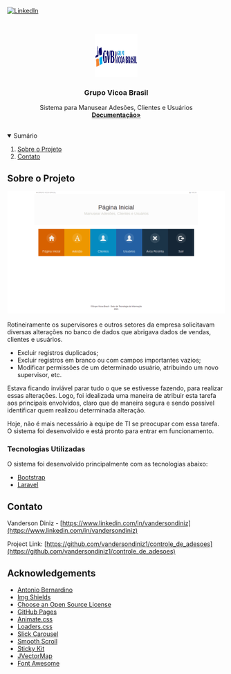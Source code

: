 <!--
*** Thanks for checking out the Best-README-Template. If you have a suggestion
*** that would make this better, please fork the repo and create a pull request
*** or simply open an issue with the tag "enhancement".
*** Thanks again! Now go create something AMAZING! :D
-->



<!-- PROJECT SHIELDS -->
<!--
*** I'm using markdown "reference style" links for readability.
*** Reference links are enclosed in brackets [ ] instead of parentheses ( ).
*** See the bottom of this document for the declaration of the reference variables
*** for contributors-url, forks-url, etc. This is an optional, concise syntax you may use.
*** https://www.markdownguide.org/basic-syntax/#reference-style-links

[![Contributors][contributors-shield]][contributors-url]
[![Forks][forks-shield]][forks-url]
[![Stargazers][stars-shield]][stars-url]
[![Issues][issues-shield]][issues-url]
[![MIT License][license-shield]][license-url]
-->

[![LinkedIn][linkedin-shield]][linkedin-url]



<!-- PROJECT LOGO -->
<br />
<p align="center">
  <a href="#">
    <img src="readme/images/logo.png" alt="Logo" width="100" height="100">
  </a>

  <h3 align="center">Grupo Vicoa Brasil</h3>

  <p align="center">
    Sistema para Manusear Adesões, Clientes e Usuários
    <br />
    <a href="#"><strong>Documentação»</strong></a>
    <br />
    <br />
  <!--  <a href="#">Link 1</a>
    ·
    <a href="#">Link 2</a>
    ·
    <a href="#">Link 3</a>
   -->	
  </p>
</p>



<!-- TABLE OF CONTENTS -->
<details open="open">
  <summary>Sumário</summary>
  <ol>
    <li>
      <a href="#about-the-project">Sobre o Projeto</a>
     <!-- <ul>
        <li><a href="#built-with">Built With</a></li>
      </ul>
    </li>
	-->
  <!--
    <li>
      <a href="#getting-started">Getting Started</a>
      <ul>
        <li><a href="#prerequisites">Prerequisites</a></li>
        <li><a href="#installation">Installation</a></li>
      </ul>
    </li>
   -->
   <!-- <li><a href="#usage">Usage</a></li> -->
   <!-- <li><a href="#roadmap">Roadmap</a></li> -->
   <!-- <li><a href="#contributing">Contributing</a></li> -->
   <!-- <li><a href="#license">License</a></li> -->
    <li><a href="#contact">Contato</a></li>
   <!-- <li><a href="#acknowledgements">Acknowledgements</a></li> -->
  </ol>
</details>



<!-- ABOUT THE PROJECT -->
## Sobre o Projeto

[![Product Name Screen Shot][product-screenshot]](https://example.com)

Rotineiramente os supervisores e outros setores da empresa solicitavam diversas alterações no banco de dados que abrigava dados de vendas, clientes e usuários. 

* Excluir registros duplicados;
* Excluir registros em branco ou com campos importantes vazios;
* Modificar permissões de um determinado usuário, atribuindo um novo supervisor, etc.

Estava ficando inviável parar tudo o que se estivesse fazendo, para realizar essas alterações. Logo, foi idealizada uma maneira de atribuir 
esta tarefa aos principais envolvidos, claro que de maneira segura e sendo possível identificar quem realizou determinada alteração. 

Hoje, não é mais necessário à equipe de TI se preocupar com essa tarefa. O sistema foi desenvolvido e está pronto para entrar em funcionamento. 


### Tecnologias Utilizadas

O sistema foi desenvolvido principalmente com as tecnologias abaixo:

* [Bootstrap](https://getbootstrap.com)
* [Laravel](https://laravel.com)




<!-- GETTING STARTED 
## Getting Started

This is an example of how you may give instructions on setting up your project locally.
To get a local copy up and running follow these simple example steps.

### Prerequisites

This is an example of how to list things you need to use the software and how to install them.
* npm
  ```sh
  npm install npm@latest -g
  ```

### Installation

1. Get a free API Key at [https://example.com](https://example.com)
2. Clone the repo
   ```sh
   git clone https://github.com/your_username_/Project-Name.git
   ```
3. Install NPM packages
   ```sh
   npm install
   ```
4. Enter your API in `config.js`
   ```JS
   const API_KEY = 'ENTER YOUR API';
   ```
-->


<!-- USAGE EXAMPLES 
## Usage

Use this space to show useful examples of how a project can be used. Additional screenshots, code examples and demos work well in this space. You may also link to more resources.

_For more examples, please refer to the [Documentation](https://example.com)_
-->


<!-- ROADMAP 
## Roadmap

See the [open issues](https://github.com/othneildrew/Best-README-Template/issues) for a list of proposed features (and known issues).
-->


<!-- CONTRIBUTING 
## Contributing

Contributions are what make the open source community such an amazing place to be learn, inspire, and create. Any contributions you make are **greatly appreciated**.

1. Fork the Project
2. Create your Feature Branch (`git checkout -b feature/AmazingFeature`)
3. Commit your Changes (`git commit -m 'Add some AmazingFeature'`)
4. Push to the Branch (`git push origin feature/AmazingFeature`)
5. Open a Pull Request
-->


<!-- LICENSE 
## License

Distributed under the MIT License. See `LICENSE` for more information.
-->


<!-- CONTACT -->
## Contato

Vanderson Diniz - [https://www.linkedin.com/in/vandersondiniz](https://www.linkedin.com/in/vandersondiniz)

Project Link: [https://github.com/vandersondiniz1/controle_de_adesoes](https://github.com/vandersondiniz1/controle_de_adesoes)


<!-- ACKNOWLEDGEMENTS -->
## Acknowledgements
* [Antonio Bernardino](https://www.webpagefx.com/tools/emoji-cheat-sheet)
* [Img Shields](https://shields.io)
* [Choose an Open Source License](https://choosealicense.com)
* [GitHub Pages](https://pages.github.com)
* [Animate.css](https://daneden.github.io/animate.css)
* [Loaders.css](https://connoratherton.com/loaders)
* [Slick Carousel](https://kenwheeler.github.io/slick)
* [Smooth Scroll](https://github.com/cferdinandi/smooth-scroll)
* [Sticky Kit](http://leafo.net/sticky-kit)
* [JVectorMap](http://jvectormap.com)
* [Font Awesome](https://fontawesome.com)


<!-- MARKDOWN LINKS & IMAGES -->
<!-- https://www.markdownguide.org/basic-syntax/#reference-style-links 
[contributors-shield]: https://img.shields.io/github/contributors/othneildrew/Best-README-Template.svg?style=for-the-badge
[contributors-url]: https://github.com/othneildrew/Best-README-Template/graphs/contributors
[forks-shield]: https://img.shields.io/github/forks/othneildrew/Best-README-Template.svg?style=for-the-badge
[forks-url]: https://github.com/othneildrew/Best-README-Template/network/members
[stars-shield]: https://img.shields.io/github/stars/othneildrew/Best-README-Template.svg?style=for-the-badge
[stars-url]: https://github.com/othneildrew/Best-README-Template/stargazers
[issues-shield]: https://img.shields.io/github/issues/othneildrew/Best-README-Template.svg?style=for-the-badge
[issues-url]: https://github.com/othneildrew/Best-README-Template/issues
[license-shield]: https://img.shields.io/github/license/othneildrew/Best-README-Template.svg?style=for-the-badge
[license-url]: https://github.com/othneildrew/Best-README-Template/blob/master/LICENSE.txt -->
[linkedin-shield]: https://img.shields.io/badge/-LinkedIn-black.svg?style=for-the-badge&logo=linkedin&colorB=555
[linkedin-url]: https://linkedin.com/in/vandersondiniz
[product-screenshot]: readme/images/screenshot.png
